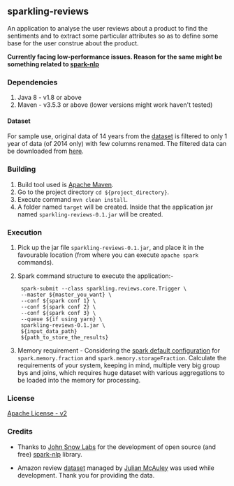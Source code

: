## sparkling-reviews

An application to analyse the user reviews about a product to find the sentiments and to extract some particular 
attributes so as to define some base for the user construe about the product.

**Currently facing low-performance issues. Reason for the same might be something related to [spark-nlp](https://github.com/JohnSnowLabs/spark-nlp)**

### Dependencies

1. Java 8 - v1.8 or above
2. Maven - v3.5.3 or above (lower versions might work haven't tested)

#### Dataset

For sample use, original data of 14 years from the [dataset](http://jmcauley.ucsd.edu/data/amazon/) is filtered to 
only 1 year of data (of 2014 only) with few columns renamed. The filtered data can be downloaded from [here](https://drive.google.com/open?id=1wy49uyiPYpQkVlYtOR8OlXSx9va2EP5s).

### Building

1. Build tool used is [Apache Maven](http://maven.apache.org/).
2. Go to the project directory `cd ${project_directory}`.
3. Execute command `mvn clean install`.
4. A folder named `target` will be created. Inside that the application jar named `sparkling-reviews-0.1.jar` will be created.

### Execution

1. Pick up the jar file `sparkling-reviews-0.1.jar`, and place it in the favourable location 
(from where you can execute `apache spark` commands).
2. Spark command structure to execute the application:-

        
        spark-submit --class sparkling.reviews.core.Trigger \
        --master ${master_you_want} \
        --conf ${spark conf 1} \
        --conf ${spark conf 2} \
        --conf ${spark conf 3} \
        --queue ${if using yarn} \
        sparkling-reviews-0.1.jar \
        ${input_data_path}
        ${path_to_store_the_results}
        
3. Memory requirement - Considering the [spark default configuration](https://people.apache.org/~pwendell/spark-nightly/spark-master-docs/latest/configuration.html) 
for `spark.memory.fraction` and `spark.memory.storageFraction`. Calculate the requirements of your system, keeping in mind, 
multiple very big group bys and joins, which requires huge dataset with various aggregations to be loaded 
into the memory for processing.

### License

[Apache License - v2](https://github.com/Pratik-Barhate/sparkling-reviews/blob/master/LICENSE)

### Credits

* Thanks to [John Snow Labs](https://github.com/JohnSnowLabs) for the development of open source (and free)
[spark-nlp](https://github.com/JohnSnowLabs/spark-nlp) library.

* Amazon review [dataset](http://jmcauley.ucsd.edu/data/amazon/) managed by [Julian McAuley](http://cseweb.ucsd.edu/~jmcauley/) 
was used while development. Thank you for providing the data.

